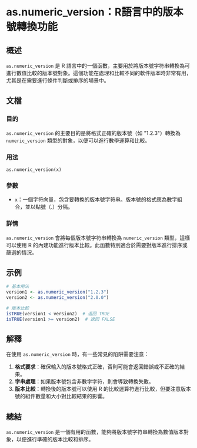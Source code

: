 <!--
Meta Description: # as.numeric_version：R語言中的版本號轉換功能 ## 概述 `as.numeric_version` 是 R 語言中的一個函數，主要用於將版本號字符串轉換為可進行數值比較的版本號對象。這個功能在處理和比較不同的軟件版本時非常有用，尤其是在需要進行條件判斷或排序的場景中。 ## 文...
Meta Keywords: numeric_version, version1, version2, 版本比較, istrue
-->

# as.numeric_version：R語言中的版本號轉換功能

## 概述
`as.numeric_version` 是 R 語言中的一個函數，主要用於將版本號字符串轉換為可進行數值比較的版本號對象。這個功能在處理和比較不同的軟件版本時非常有用，尤其是在需要進行條件判斷或排序的場景中。

## 文檔
### 目的
`as.numeric_version` 的主要目的是將格式正確的版本號（如 "1.2.3"）轉換為 `numeric_version` 類型的對象，以便可以進行數學運算和比較。

### 用法
```
as.numeric_version(x)
```

### 參數
- `x`：一個字符向量，包含要轉換的版本號字符串。版本號的格式應為數字組合，並以點號（.）分隔。

### 詳情
`as.numeric_version` 會將每個版本號字符串轉換為 `numeric_version` 類型，這樣可以使用 R 的內建功能進行版本比較。此函數特別適合於需要對版本進行排序或篩選的情況。

## 示例
```R
# 基本用法
version1 <- as.numeric_version("1.2.3")
version2 <- as.numeric_version("2.0.0")

# 版本比較
isTRUE(version1 < version2)  # 返回 TRUE
isTRUE(version1 >= version2)  # 返回 FALSE
```

## 解釋
在使用 `as.numeric_version` 時，有一些常見的陷阱需要注意：
1. **格式要求**：確保輸入的版本號格式正確，否則可能會返回錯誤或不正確的結果。
2. **字串處理**：如果版本號包含非數字字符，則會導致轉換失敗。
3. **版本比較**：轉換後的版本號可以使用 R 的比較運算符進行比較，但要注意版本號的組件數量和大小對比較結果的影響。

## 總結
`as.numeric_version` 是一個有用的函數，能夠將版本號字符串轉換為數值版本對象，以便進行準確的版本比較和排序。